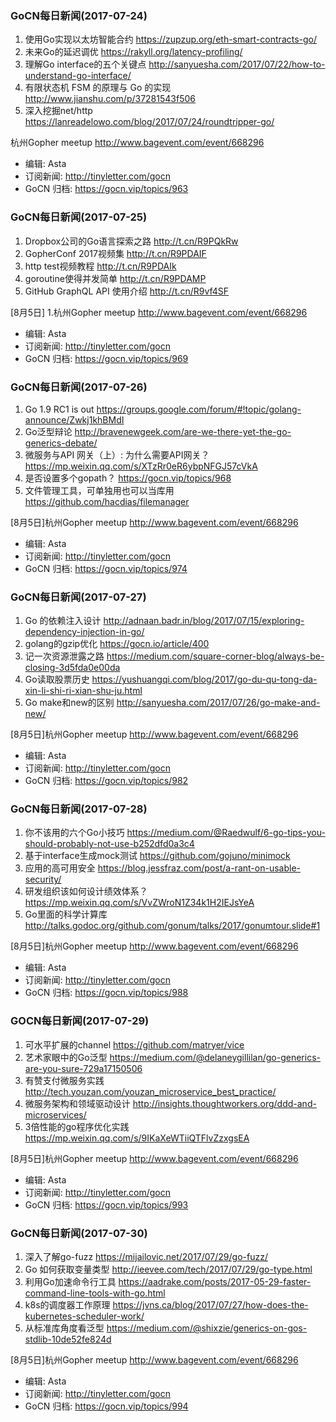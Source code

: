 ### GoCN每日新闻(2017-07-24)

1. 使用Go实现以太坊智能合约 https://zupzup.org/eth-smart-contracts-go/
2. 未来Go的延迟调优 https://rakyll.org/latency-profiling/
3. 理解Go interface的五个关键点 http://sanyuesha.com/2017/07/22/how-to-understand-go-interface/
4. 有限状态机 FSM 的原理与 Go 的实现 http://www.jianshu.com/p/37281543f506
5. 深入挖掘net/http https://lanreadelowo.com/blog/2017/07/24/roundtripper-go/

杭州Gopher meetup http://www.bagevent.com/event/668296

* 编辑: Asta
* 订阅新闻: http://tinyletter.com/gocn
* GoCN 归档: https://gocn.vip/topics/963

### GoCN每日新闻(2017-07-25)

1. Dropbox公司的Go语言探索之路 http://t.cn/R9PQkRw
2. GopherConf 2017视频集 http://t.cn/R9PDAIF
3. http test视频教程 http://t.cn/R9PDAIk
4. goroutine使得并发简单 http://t.cn/R9PDAMP
5. GitHub GraphQL API 使用介绍 http://t.cn/R9vf4SF

[8月5日]
1.杭州Gopher meetup http://www.bagevent.com/event/668296

* 编辑: Asta
* 订阅新闻: http://tinyletter.com/gocn
* GoCN 归档: https://gocn.vip/topics/969

### GoCN每日新闻(2017-07-26)

1. Go 1.9 RC1 is out https://groups.google.com/forum/#!topic/golang-announce/Zwkj1khBMdI
2. Go泛型辩论 http://bravenewgeek.com/are-we-there-yet-the-go-generics-debate/
3. 微服务与API 网关（上）: 为什么需要API网关？ https://mp.weixin.qq.com/s/XTzRr0eR6ybpNFGJ57cVkA
4. 是否设置多个gopath？ https://gocn.vip/topics/968
5. 文件管理工具，可单独用也可以当库用 https://github.com/hacdias/filemanager

[8月5日]杭州Gopher meetup http://www.bagevent.com/event/668296

* 编辑: Asta
* 订阅新闻: http://tinyletter.com/gocn
* GoCN 归档: https://gocn.vip/topics/974

### GoCN每日新闻(2017-07-27)

1. Go 的依赖注入设计 http://adnaan.badr.in/blog/2017/07/15/exploring-dependency-injection-in-go/
2. golang的gzip优化 https://gocn.io/article/400
3. 记一次资源泄露之路 https://medium.com/square-corner-blog/always-be-closing-3d5fda0e00da
4. Go读取股票历史 https://yushuangqi.com/blog/2017/go-du-qu-tong-da-xin-li-shi-ri-xian-shu-ju.html
5. Go make和new的区别 http://sanyuesha.com/2017/07/26/go-make-and-new/

[8月5日]杭州Gopher meetup http://www.bagevent.com/event/668296

* 编辑: Asta
* 订阅新闻: http://tinyletter.com/gocn
* GoCN 归档: https://gocn.vip/topics/982

### GoCN每日新闻(2017-07-28)

1. 你不该用的六个Go小技巧 https://medium.com/@Raedwulf/6-go-tips-you-should-probably-not-use-b252dfd0a3c4
2. 基于interface生成mock测试 https://github.com/gojuno/minimock
3. 应用的高可用安全 https://blog.jessfraz.com/post/a-rant-on-usable-security/
4. 研发组织该如何设计绩效体系？ https://mp.weixin.qq.com/s/VvZWroN1Z34k1H2IEJsYeA
5. Go里面的科学计算库 http://talks.godoc.org/github.com/gonum/talks/2017/gonumtour.slide#1

[8月5日]杭州Gopher meetup http://www.bagevent.com/event/668296

* 编辑: Asta
* 订阅新闻: http://tinyletter.com/gocn
* GoCN 归档: https://gocn.vip/topics/988

### GOCN每日新闻(2017-07-29)

1. 可水平扩展的channel https://github.com/matryer/vice
2. 艺术家眼中的Go泛型 https://medium.com/@delaneygillilan/go-generics-are-you-sure-729a17150506
3. 有赞支付微服务实践 http://tech.youzan.com/youzan_microservice_best_practice/
4. 微服务架构和领域驱动设计 http://insights.thoughtworkers.org/ddd-and-microservices/
5. 3倍性能的go程序优化实践 https://mp.weixin.qq.com/s/9IKaXeWTiiQTFlvZzxgsEA

[8月5日]杭州Gopher meetup http://www.bagevent.com/event/668296

* 编辑: Asta
* 订阅新闻: http://tinyletter.com/gocn
* GoCN 归档: https://gocn.vip/topics/993

### GoCN每日新闻(2017-07-30)

1. 深入了解go-fuzz https://mijailovic.net/2017/07/29/go-fuzz/
2. Go 如何获取变量类型 http://ieevee.com/tech/2017/07/29/go-type.html
3. 利用Go加速命令行工具 https://aadrake.com/posts/2017-05-29-faster-command-line-tools-with-go.html
4. k8s的调度器工作原理 https://jvns.ca/blog/2017/07/27/how-does-the-kubernetes-scheduler-work/
5. 从标准库角度看泛型 https://medium.com/@shixzie/generics-on-gos-stdlib-10de52fe824d

[8月5日]杭州Gopher meetup http://www.bagevent.com/event/668296

* 编辑: Asta
* 订阅新闻: http://tinyletter.com/gocn
* GoCN 归档: https://gocn.vip/topics/994
